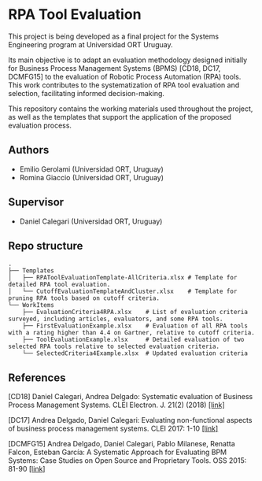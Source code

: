 # RPA Tool Evaluation

This project is being developed as a final project for the Systems Engineering program at Universidad ORT Uruguay.

Its main objective is to adapt an evaluation methodology designed initially for Business Process Management Systems (BPMS) [CD18, DC17, DCMFG15] to the evaluation of Robotic Process Automation (RPA) tools. This work contributes to the systematization of RPA tool evaluation and selection, facilitating informed decision-making.

This repository contains the working materials used throughout the project, as well as the templates that support the application of the proposed evaluation process.

## Authors

- Emilio Gerolami (Universidad ORT, Uruguay)
- Romina Giaccio (Universidad ORT, Uruguay)

## Supervisor

- Daniel Calegari (Universidad ORT, Uruguay)

## Repo structure

    .
    ├── Templates                
    │   ├── RPAToolEvaluationTemplate-AllCriteria.xlsx # Template for detailed RPA tool evaluation.
    │   └── CutoffEvaluationTemplateAndCluster.xlsx    # Template for pruning RPA tools based on cutoff criteria.
    └── WorkItems                
        ├── EvaluationCriteria4RPA.xlsx    # List of evaluation criteria surveyed, including articles, evaluators, and some RPA tools.
        ├── FirstEvaluationExample.xlsx    # Evaluation of all RPA tools with a rating higher than 4.4 on Gartner, relative to cutoff criteria.
        ├── ToolEvaluationExample.xlsx     # Detailed evaluation of two selected RPA tools relative to selected evaluation criteria.
        └── SelectedCriteria4Example.xlsx  # Updated evaluation criteria

## References

[CD18] Daniel Calegari, Andrea Delgado: Systematic evaluation of Business Process Management Systems. CLEI Electron. J. 21(2) (2018) [[link]](https://doi.org/10.19153/cleiej.21.2.7)

[DC17] Andrea Delgado, Daniel Calegari: Evaluating non-functional aspects of business process management systems. CLEI 2017: 1-10 [[link]](https://doi.org/10.1109/CLEI.2017.8226429)

[DCMFG15] Andrea Delgado, Daniel Calegari, Pablo Milanese, Renatta Falcon, Esteban García: A Systematic Approach for Evaluating BPM Systems: Case Studies on Open Source and Proprietary Tools. OSS 2015: 81-90 [[link]](https://doi.org/10.1007/978-3-319-17837-0_8)



    
